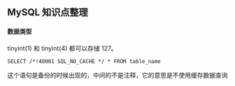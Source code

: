 ## MySQL 知识点整理

#### 数据类型

tinyint(1) 和 tinyint(4) 都可以存储 127。



```
SELECT /*!40001 SQL_NO_CACHE */ * FROM table_name
```

这个语句是备份的时候出现的，中间的不是注释，它的意思是不使用缓存数据查询